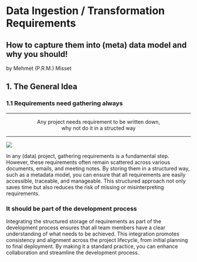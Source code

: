 # Data Ingestion / Transformation Requirements
## How to capture them into (meta) data model and why you should!

by Mehmet (P.R.M.) Misset

##  1. The General Idea
### 1.1	Requirements need gathering always

---

<p style="text-align: center;">
    Any project needs requirement to be written down,<br>
    why not do it in a structed way
</p>

---

[![](https://mermaid.ink/img/pako:eNqFVFGLm0AQ_isycG-aqsnmjJRCwFIKPSiX0IfWe5iLEyPVdVnX0DTJf-9uEtc0XjgfBOf75vtmZsfdw6rOCGIgmRSYS6xS7ujn_H54cCZespx7CSr0lhJ5s65lhaqouTeXhGcaKvUrhblSsnhtFTUpvJyBrDGASW5I9WEhTfhG7jtKZRltJYaMJxSi4HlPypoh6WLWk_ANL1uqpVFpaF95To1hOJ-_LU-YncPYWzwn3kJpgZX3TGuSxFd0srv0qsSlV7UTvXC2NUUmtKWyFhVx5RiN9moYVa4JunusSJF0vsi6FT2K8hq18S2W_2X9wLLtTe30ncPB8-q9oTuxk8IGG0ePwUH-8VV--FR0_aYwzNGn2uWkYJvpUEO06DBZn80guUMPZtrvlDMQ1DtzK2jnZzkoB6ZK3OnHLpotGQcOxvR-Q9eolrlB-wqN8X2Pa3SoYrfgjZPsOSkHFyrS611k-l_em3gKakOV3gnDzlD-NvSj5mGr6sWOryBWsiUX9L7lG4jXWDb6qxUZKrrcBTYqkP-s66pL0Z8Q7-EPxAGbjvxwxvyIzXwWscCFHcThKGRRMPZ9P4z8xxkL2dGFvycBfxSNZ9E0CNiEsWn4OJm4QFmhavl0vohO99HxH-GUcO8?type=png)](https://mermaid.live/edit#pako:eNqFVFGLm0AQ_isycG-aqsnmjJRCwFIKPSiX0IfWe5iLEyPVdVnX0DTJf-9uEtc0XjgfBOf75vtmZsfdw6rOCGIgmRSYS6xS7ujn_H54cCZespx7CSr0lhJ5s65lhaqouTeXhGcaKvUrhblSsnhtFTUpvJyBrDGASW5I9WEhTfhG7jtKZRltJYaMJxSi4HlPypoh6WLWk_ANL1uqpVFpaF95To1hOJ-_LU-YncPYWzwn3kJpgZX3TGuSxFd0srv0qsSlV7UTvXC2NUUmtKWyFhVx5RiN9moYVa4JunusSJF0vsi6FT2K8hq18S2W_2X9wLLtTe30ncPB8-q9oTuxk8IGG0ePwUH-8VV--FR0_aYwzNGn2uWkYJvpUEO06DBZn80guUMPZtrvlDMQ1DtzK2jnZzkoB6ZK3OnHLpotGQcOxvR-Q9eolrlB-wqN8X2Pa3SoYrfgjZPsOSkHFyrS611k-l_em3gKakOV3gnDzlD-NvSj5mGr6sWOryBWsiUX9L7lG4jXWDb6qxUZKrrcBTYqkP-s66pL0Z8Q7-EPxAGbjvxwxvyIzXwWscCFHcThKGRRMPZ9P4z8xxkL2dGFvycBfxSNZ9E0CNiEsWn4OJm4QFmhavl0vohO99HxH-GUcO8)

In any (data) project, gathering requirements is a fundamental step. However, these requirements often remain scattered across various documents, emails, and meeting notes. By storing them in a structured way, such as a metadata model, you can ensure that all requirements are easily accessible, traceable, and manageable. This structured approach not only saves time but also reduces the risk of missing or misinterpreting requirements.

###	It should be part of the development process

Integrating the structured storage of requirements as part of the development process ensures that all team members have a clear understanding of what needs to be achieved. This integration promotes consistency and alignment across the project lifecycle, from initial planning to final deployment. By making it a standard practice, you can enhance collaboration and streamline the development process.


